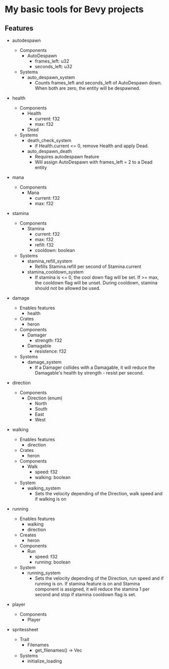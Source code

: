 # My basic tools for Bevy projects

## Features

* autodespawn
  * Components
    * AutoDespawn
      * frames_left: u32
      * seconds_left: u32
  * Systems
    * auto_despawn_system
      * Counts frames_left and seconds_left of AutoDespawn down.  When both are zero, the entity will be despawned.

* health
  * Components
    * Health
      * current: f32
      * max: f32
    * Dead
  * Systems
    * death_check_system
      * if Health.current <= 0, remove Health and apply Dead.
    * auto_despawn_death
      * Requires autodespawn feature
      * Will assign AutoDespawn with frames_left = 2 to a Dead entity
  
* mana
  * Components
    * Mana
      * current: f32
      * max: f32

* stamina
  * Components
    * Stamina
      * current: f32
      * max: f32
      * refill: f32
      * cooldown: boolean
  * Systems
    * stamina_refill_system
      * Refills Stamina.refill per second of Stamina.current 
    * stamina_cooldown_system
      * If stamina is <= 0, the cool down flag will be set.  If >= max, the cooldown flag will be unset.  During cooldown, stamina should not be allowed be used.

* damage
  * Enables features
    * health
  * Crates
    * heron
  * Components
    * Damager 
      * strength: f32
    * Damagable
      * resistence: f32
  * Systems
    * damage_system
      * If a Damager collides with a Damagable, it will reduce the Damagable's health by strength - resist per second.

* direction
  * Components
    * Direction (enum)
      * North
      * South
      * East
      * West

* walking
  * Enables features
    * direction
  * Crates
    * heron
  * Components 
    * Walk
      * speed: f32
      * walking: boolean
  * System
    * walking_system
      * Sets the velocity depending of the Direction, walk speed and if walking is on

* running
  * Enables features
    * walking
    * direction
  * Creates
    * heron
  * Components
    * Run
      * speed: f32
      * running: boolean
  * System
    * running_system
      * Sets the velocity depending of the Direction, run speed and if running is on.  If stamina feature is on and Stamina component is assigned, it will reduce the stamina 1 per second and stop if stamina cooldown flag is set.
  
* player
  * Components
    * Player


* spritessheet
  * Trait
    * Filenames
      * get_filenames() -> Vec<String>
  * Systems
    * initialize_loading

